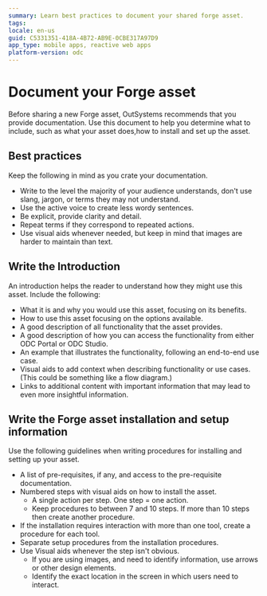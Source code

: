 ```yaml
---
summary: Learn best practices to document your shared forge asset.
tags:
locale: en-us
guid: C5331351-418A-4B72-AB9E-0CBE317A97D9
app_type: mobile apps, reactive web apps
platform-version: odc
---
```


# Document your Forge asset

Before sharing a new Forge asset, OutSystems recommends that you provide documentation. Use this document to help you determine what to include, such as what your asset does,how to install and set up the asset.

## Best practices

Keep the following in mind as you crate your documentation.

 * Write to the level the majority of your audience understands, don't use slang, jargon, or terms they may not understand.
* Use the active voice to create less wordy sentences.
* Be explicit, provide clarity and detail.
* Repeat terms if they correspond to repeated actions.
* Use visual aids whenever needed, but keep in mind that images are harder to maintain than text.

## Write the Introduction

An introduction helps the reader to understand how they might use this asset. Include the following: 

* What it is and why you would use this asset, focusing on its benefits.
* How to use this asset focusing on the options available.
* A good description of all functionality that the asset provides.
* A good description of how you can access the functionality from either ODC Portal or ODC Studio.
* An example that illustrates the functionality, following an end-to-end use case.
* Visual aids to add context when describing functionality or use cases. (This could be something like a flow diagram.)
* Links to additional content with important information that may lead to even more insightful information.

## Write the Forge asset installation and setup information

Use the following guidelines when writing procedures for installing and setting up your asset.

* A list of pre-requisites, if any, and access to the pre-requisite documentation.
* Numbered steps with visual aids on how to install the asset.
    * A single action per step. One step = one action.
    * Keep procedures to between 7 and 10 steps. If more than 10 steps then create another procedure.
* If the installation requires interaction with more than one tool, create a procedure for each tool.
* Separate setup procedures from the installation procedures.
 * Use Visual aids whenever the step isn't obvious.
    * If you are using images, and need to identify information, use arrows or other design elements.
    * Identify the exact location in the screen in which users need to interact.
  
